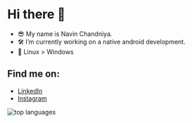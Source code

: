 # Hi there 👋

* 😎 My name is Navin Chandniya.
* 🛠️ I’m currently working on a native android development.
* 🐧 Linux > Windows

## Find me on:
* [LinkedIn](https://www.linkedin.com/in/navinchandniya)
* [Instagram](https://www.instagram.com/ultranvn)

![top languages](https://github-readme-stats.vercel.app/api/top-langs/?username=navinc22&layout=compact&theme=dark)
